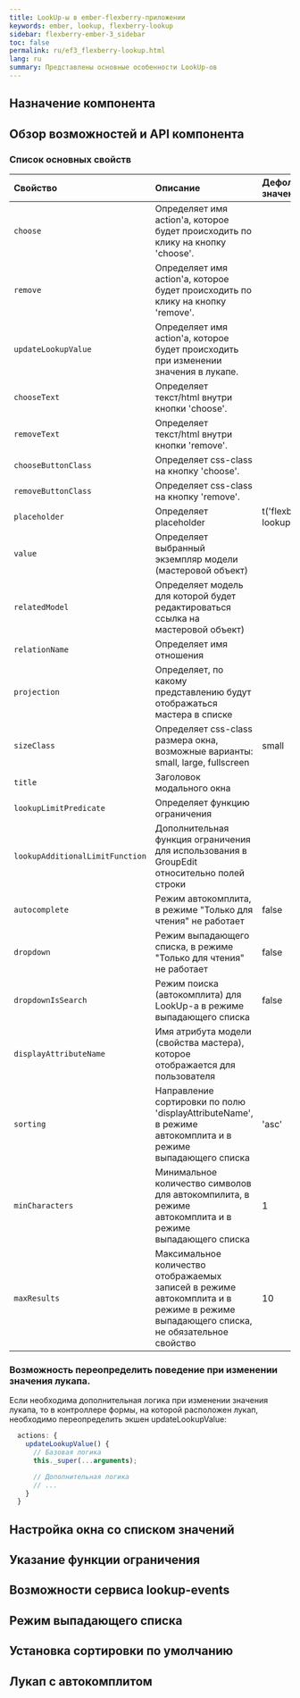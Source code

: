 ```yaml
---
title: LookUp-ы в ember-flexberry-приложении
keywords: ember, lookup, flexberry-lookup
sidebar: flexberry-ember-3_sidebar
toc: false
permalink: ru/ef3_flexberry-lookup.html
lang: ru
summary: Представлены основные особенности LookUp-ов
---
```


## Назначение компонента

## Обзор возможностей и API компонента

### Список основных свойств

Свойство | Описание | Дефолтное значение
:---------------------|:------------------------------------------------------------|:----------------
`choose` | Определяет имя action'а, которое будет происходить по клику на кнопку 'choose'.|
`remove` | Определяет имя action'а, которое будет происходить по клику на кнопку 'remove'.|
`updateLookupValue` | Определяет имя action'а, которое будет происходить при изменении значения в лукапе.|
`chooseText` | Определяет текст/html внутри кнопки 'choose'.|
`removeText` | Определяет текст/html внутри кнопки 'remove'.|
`chooseButtonClass` | Определяет css-class на кнопку 'choose'.|
`removeButtonClass` | Определяет css-class на кнопку 'remove'.|
`placeholder` | Определяет placeholder | t('flexberry-lookup.placeholder')
`value` | Определяет выбранный экземпляр модели (мастеровой объект) |
`relatedModel` | Определяет модель для которой будет редактироваться ссылка на мастеровой объект) |
`relationName` | Определяет имя отношения |
`projection` | Определяет, по какому представлению будут отображаться мастера в списке |
`sizeClass` | Определяет css-class размера окна, возможные варианты: small, large, fullscreen | small
`title` | Заголовок модального окна |
`lookupLimitPredicate` | Определяет функцию ограничения |
`lookupAdditionalLimitFunction` | Дополнительная функция ограничения для использования в GroupEdit относительно полей строки |
`autocomplete` | Режим автокомплита, в режиме "Только для чтения" не работает | false
`dropdown` | Режим выпадающего списка, в режиме "Только для чтения" не работает | false
`dropdownIsSearch` | Режим поиска (автокомплита) для LookUp-а в режиме выпадающего списка | false
`displayAttributeName` | Имя атрибута модели (свойства мастера), которое отображается для пользователя |
`sorting` | Направление сортировки по полю 'displayAttributeName', в режиме автокомплита и в режиме выпадающего списка | 'asc'
`minCharacters` | Минимальное количество символов для автокомпилита, в режиме автокомплита и в режиме выпадающего списка | 1
`maxResults` | Максимальное количество отображаемых записей в режиме автокомплита и в режиме в режиме выпадающего списка, не обязательное свойство | 10

### Возможность переопределить поведение при изменении значения лукапа.

Если необходима дополнительная логика при изменении значения лукапа, то в контроллере формы, на которой расположен лукап, необходимо переопределить экшен updateLookupValue:

```js
  actions: {
    updateLookupValue() {
      // Базовая логика
      this._super(...arguments);

      // Дополнительная логика
      // ...
    }
  }
```

## Настройка окна со списком значений

## Указание функции ограничения

## Возможности сервиса lookup-events

## Режим выпадающего списка

## Установка сортировки по умолчанию

## Лукап с автокомплитом
